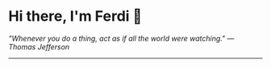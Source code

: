 <h1>Hi there, I'm Ferdi 👋</h1>

<p><em>
  "Whenever you do a thing, act as if all the world were watching." — Thomas Jefferson
</em></p>

---

